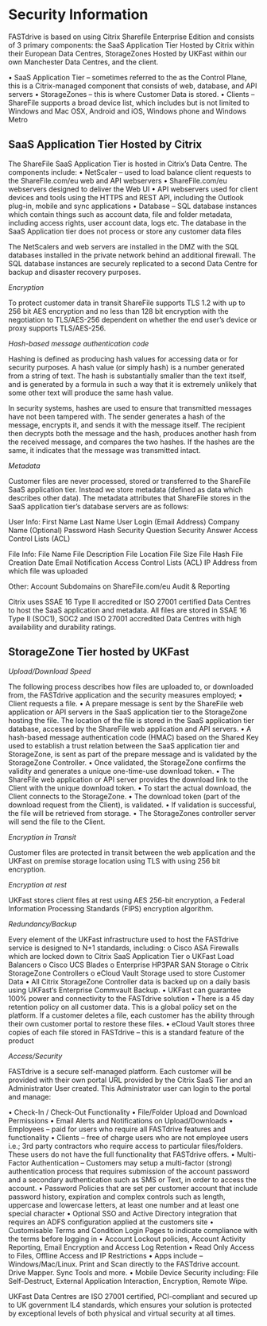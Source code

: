 # Security Information

FASTdrive is based on using Citrix Sharefile Enterprise Edition and consists of 3 primary components: the SaaS Application Tier Hosted by Citrix within their European Data Centres, StorageZones Hosted by UKFast within our own Manchester Data Centres, and the client.

•	SaaS Application Tier – sometimes referred to the as the Control Plane, this is a Citrix-managed component that consists of web, database, and API servers 
•	StorageZones – this is where Customer Data is stored.
•	Clients – ShareFile supports a broad device list, which includes but is not limited to Windows and Mac OSX, Android and iOS, Windows phone and Windows Metro 


## SaaS Application Tier Hosted by Citrix

The ShareFile SaaS Application Tier is hosted in Citrix’s Data Centre. The components include: 
•	NetScaler – used to load balance client requests to the ShareFile.com/eu web and API webservers 
•	ShareFile.com/eu webservers designed to deliver the Web UI 
•	API webservers used for client devices and tools using the HTTPS and REST API, including the Outlook plug-in, mobile and sync applications 
•	Database – SQL database instances which contain things such as account data, file and folder metadata, including access rights, user account data, logs etc. The database in the SaaS Application tier does not process or store any customer data files 

The NetScalers and web servers are installed in the DMZ with the SQL databases installed in the private network behind an additional firewall. The SQL database instances are securely replicated to a second Data Centre for backup and disaster recovery purposes.

_Encryption_

To protect customer data in transit ShareFile supports TLS 1.2 with up to 256 bit AES encryption and no less than 128 bit encryption with the negotiation to TLS/AES-256 dependent on whether the end user’s device or proxy supports TLS/AES-256. 

_Hash-based message authentication code_

Hashing is defined as producing hash values for accessing data or for security purposes. A hash value (or simply hash) is a number generated from a string of text. The hash is substantially smaller than the text itself, and is generated by a formula in such a way that it is extremely unlikely that some other text will produce the same hash value.

In security systems, hashes are used to ensure that transmitted messages have not been tampered with. The sender generates a hash of the message, encrypts it, and sends it with the message itself. The recipient then decrypts both the message and the hash, produces another hash from the received message, and compares the two hashes. If the hashes are the same, it indicates that the message was transmitted intact. 

_Metadata_

Customer files are never processed, stored or transferred to the ShareFile SaaS application tier. Instead we store metadata (defined as data which describes other data). The metadata attributes that ShareFile stores in the SaaS application tier’s database servers are as follows:


User Info:
First Name
Last Name
User Login (Email Address)
Company Name (Optional)
Password Hash
Security Question
Security Answer
Access Control Lists (ACL)

File Info:
File Name
File Description
File Location
File Size
File Hash
File Creation Date
Email Notification
Access Control Lists (ACL)
IP Address from which file was uploaded

Other:
Account Subdomains on ShareFile.com/eu
Audit & Reporting

Citrix uses SSAE 16 Type II accredited or ISO 27001 certified Data Centres to host the SaaS application and metadata. All files are stored in SSAE 16 Type II (SOC1), SOC2 and ISO 27001 accredited Data Centres with high availability and durability ratings.


## StorageZone Tier hosted by UKFast

_Upload/Download Speed_

The following process describes how files are uploaded to, or downloaded from, the FASTdrive application and the security measures employed;
•	Client requests a file. 
•	A prepare message is sent by the ShareFile web application or API servers in the SaaS application tier to the StorageZone hosting the file. The location of the file is stored in the SaaS application tier database, accessed by the ShareFile web application and API servers. 
•	A hash-based message authentication code (HMAC) based on the Shared Key used to establish a trust relation between the SaaS application tier and StorageZone, is sent as part of the prepare message and is validated by the StorageZone Controller. 
•	Once validated, the StorageZone confirms the validity and generates a unique one-time-use download token. 
•	The ShareFile web application or API server provides the download link to the Client with the unique download token. 
•	To start the actual download, the Client connects to the StorageZone. 
•	The download token (part of the download request from the Client), is validated. 
•	If validation is successful, the file will be retrieved from storage. 
•	The StorageZones controller server will send the file to the Client. 


_Encryption in Transit_

Customer files are protected in transit between the web application and the UKFast on premise storage location using TLS with using 256 bit encryption.

_Encryption at rest_

UKFast stores client files at rest using AES 256-bit encryption, a Federal Information Processing Standards (FIPS) encryption algorithm. 

_Redundancy/Backup_

Every element of the UKFast infrastructure used to host the FASTdrive service is designed to N+1 standards, including:
o	Cisco ASA Firewalls which are locked down to Citrix SaaS Application Tier
o	UKFast Load Balancers
o	Cisco UCS Blades
o	Enterprise HP3PAR SAN Storage
o	Citrix StorageZone Controllers
o	eCloud Vault Storage used to store Customer Data
•	All Citrix StorageZone Controller data is backed up on a daily basis using UKFast‘s Enterprise Commvault Backup.
•	UKFast can guarantee 100% power and connectivity to the FASTdrive solution
•	There is a 45 day retention policy on all customer data. This is a global policy set on the platform. If a customer deletes a file, each customer has the ability through their own customer portal to restore these files.
•	eCloud Vault stores three copies of each file stored in FASTdrive – this is a standard feature of the product

_Access/Security_

FASTdrive is a secure self-managed platform. Each customer will be provided with their own portal URL provided by the Citrix SaaS Tier and an Administrator User created. This Administrator user can login to the portal and manage:

•	Check-In / Check-Out Functionality
•	File/Folder Upload and Download Permissions
•	Email Alerts and Notifications on Upload/Downloads
•	Employees – paid for users who require all FASTdrive features and functionality
•	Clients – free of charge users who are not employee users i.e.; 3rd party contractors who require access to particular files/folders. These users do not have the full functionality that FASTdrive offers.
•	Multi-Factor Authentication – Customers may setup a multi-factor (strong) authentication process that requires submission of the account password and a secondary authentication such as SMS or Text, in order to access the account.
•	Password Policies that are set per customer account that include password history, expiration and complex controls such as length, uppercase and lowercase letters, at least one number and at least one special character
•	Optional SSO and Active Directory integration that requires an ADFS configuration applied at the customers site
•	Customisable Terms and Condition Login Pages to indicate compliance with the terms before logging in
•	Account Lockout policies,  Account Activity Reporting, Email Encryption and Access Log Retention
•	Read Only Access to Files, Offline Access and IP Restrictions
•	Apps include – Windows/Mac/Linux. Print and Scan directly to the FASTdrive account. Drive Mapper. Sync Tools and more.
•	Mobile Device Security including: File Self-Destruct, External Application Interaction, Encryption, Remote Wipe.

UKFast Data Centres are ISO 27001 certified, PCI-compliant and secured up to UK government IL4 standards, which ensures your solution is protected by exceptional levels of both physical and virtual security at all times.

